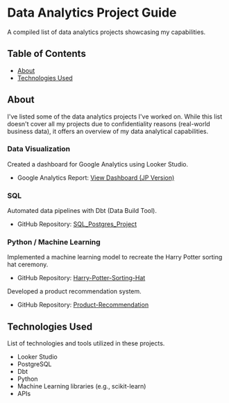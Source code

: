 # Data Analytics Project Guide

A compiled list of data analytics projects showcasing my capabilities.

## Table of Contents

- [About](#about)
- [Technologies Used](#technologies-used)

## About

I've listed some of the data analytics projects I've worked on. While this list doesn't cover all my projects due to confidentiality reasons (real-world business data), it offers an overview of my data analytical capabilities.

### Data Visualization

Created a dashboard for Google Analytics using Looker Studio.

- Google Analytics Report: [View Dashboard (JP Version)](https://lookerstudio.google.com/reporting/649b2997-023c-44b7-bad8-d38dc5602381)

### SQL

Automated data pipelines with Dbt (Data Build Tool).

- GitHub Repository: [SQL_Postgres_Project](https://github.com/mustufajp/SQL_Postgres_Project)

### Python / Machine Learning

Implemented a machine learning model to recreate the Harry Potter sorting hat ceremony.

- GitHub Repository: [Harry-Potter-Sorting-Hat](https://github.com/mustufajp/Harry-Potter-Sorting-Hat)

Developed a product recommendation system.

- GitHub Repository: [Product-Recommendation](https://github.com/mustufajp/Product-Recommendation)

## Technologies Used

List of technologies and tools utilized in these projects.

- Looker Studio
- PostgreSQL
- Dbt
- Python
- Machine Learning libraries (e.g., scikit-learn)
- APIs

